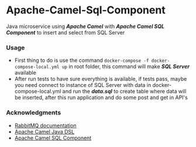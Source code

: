 # Apache-Camel-Sql-Component
Java microservice using ***Apache Camel*** with ***Apache Camel SQL Component*** to insert and select from SQL Server

### Usage
* First thing to do is use the command `docker-compose -f docker-compose-local.yml up` in root folder, this command will make ***SQL Server*** available
* After run tests to have sure everything is available, if tests pass, maybe you need connect to instance of SQL Server with data in docker-compose-local.yml and run the ***data.sql*** to create table where data will be inserted, after this run application and do some post and get in API's

### Acknowledgments
* [RabbitMQ documentation](https://www.rabbitmq.com/api-guide.html)
* [Apache Camel Java DSL](http://camel.apache.org/java-dsl.html)
* [Apache Camel SQL Component](http://camel.apache.org/sql-component.html)



